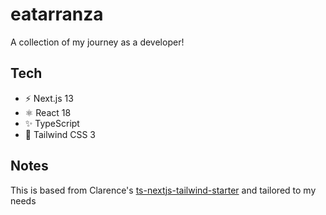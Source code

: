 # eatarranza

A collection of my journey as a developer!

## Tech

- ⚡️ Next.js 13
- ⚛️ React 18
- ✨ TypeScript
- 💨 Tailwind CSS 3

## Notes

This is based from Clarence's [ts-nextjs-tailwind-starter](https://github.com/theodorusclarence/ts-nextjs-tailwind-starter) and tailored to my needs